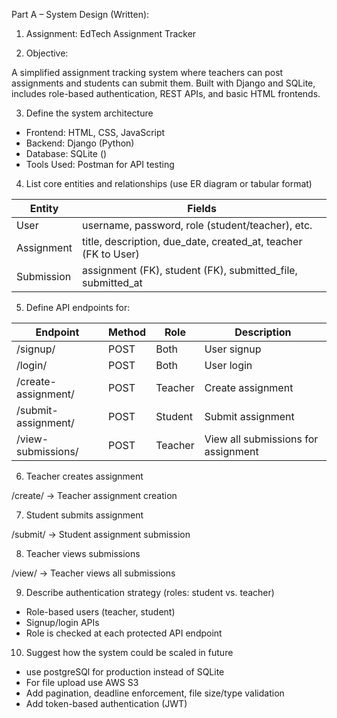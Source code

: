 Part A – System Design (Written):  

1) Assignment: EdTech Assignment Tracker

2) Objective:  

A simplified assignment tracking system where teachers can post assignments and students can submit them. Built with Django and SQLite, includes role-based authentication, REST APIs, and basic HTML frontends. 

3) Define the system architecture  

- Frontend: HTML, CSS, JavaScript 
- Backend: Django (Python)
- Database: SQLite ()
- Tools Used: Postman for API testing

4) List core entities and relationships (use ER diagram or tabular format)  

| Entity     | Fields                                                           |
| ---------- | ---------------------------------------------------------------- |
| User       | username, password, role (student/teacher), etc.                 |
| Assignment | title, description, due_date, created_at, teacher (FK to User)   |
| Submission | assignment (FK), student (FK), submitted_file, submitted_at      |

5)  Define API endpoints for:  

| Endpoint              | Method | Role    | Description                         |
| --------------------- | ------ | ------- | ----------------------------------- |
| /signup/              | POST   | Both    | User signup                         |
| /login/               | POST   | Both    | User login                          |
| /create-assignment/   | POST   | Teacher | Create assignment                   |
| /submit-assignment/   | POST   | Student | Submit assignment                   |
| /view-submissions/    | POST   | Teacher | View all submissions for assignment |

6) Teacher creates assignment  

/create/ → Teacher assignment creation

7) Student submits assignment  

/submit/ → Student assignment submission

8) Teacher views submissions  

/view/ → Teacher views all submissions

9) Describe authentication strategy (roles: student vs. teacher)  

- Role-based users (teacher, student)
- Signup/login APIs
- Role is checked at each protected API endpoint

10) Suggest how the system could be scaled in future

- use postgreSQl for production instead of SQLite 
- For file upload use AWS S3
- Add pagination, deadline enforcement, file size/type validation
- Add token-based authentication (JWT)




